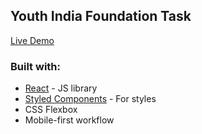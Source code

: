 ## Youth India Foundation Task

[Live Demo]()


### Built with:
- [React](https://reactjs.org/) - JS library
- [Styled Components](https://styled-components.com/) - For styles
- CSS Flexbox
- Mobile-first workflow
